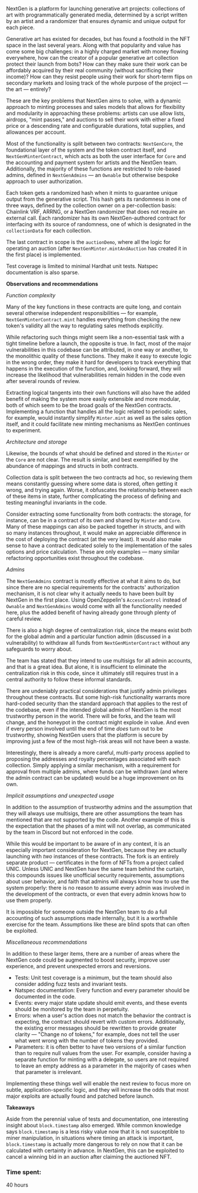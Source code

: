 NextGen is a platform for launching generative art projects: collections of art with programmatically generated media, determined by a script written by an artist and a randomizer that ensures dynamic and unique output for each piece.

Generative art has existed for decades, but has found a foothold in the NFT space in the last several years. Along with that popularity and value has come some big challenges: in a highly charged market with money flowing everywhere, how can the creator of a popular generative art collection protect their launch from bots? How can they make sure their work can be affordably acquired by their real community (without sacrificing their income)? How can they resist people using their work for short-term flips on secondary markets and losing track of the whole purpose of the project — the art — entirely?

These are the key problems that NextGen aims to solve, with a dynamic approach to minting processes and sales models that allows for flexibility and modularity in approaching these problems: artists can use allow lists, airdrops, "mint passes," and auctions to sell their work with either a fixed price or a descending rate and configurable durations, total supplies, and allowances per account.

Most of the functionality is split between two contracts: `NextGenCore`, the foundational layer of the system and the token contract itself, and `NextGenMinterContract`, which acts as both the user interface for `Core` and the accounting and payment system for artists and the NextGen team. Additionally, the majority of these functions are restricted to role-based admins, defined in `NextGenAdmins` — an `Ownable` but otherwise bespoke approach to user authorization.

Each token gets a randomized hash when it mints to guarantee unique output from the generative script. This hash gets its randomness in one of three ways, defined by the collection owner on a per-collection basis: Chainlink VRF, ARRNG, or a NextGen randomizer that does not require an external call. Each randomizer has its own NextGen-authored contract for interfacing with its source of randomness, one of which is designated in the `collectionData` for each collection.

The last contract in scope is the `auctionDemo`, where all the logic for operating an auction (after `NextGenMinter.mintAndAuction` has created it in the first place) is implemented.

Test coverage is limited to minimal Hardhat unit tests. Natspec documentation is also sparse.

**Observations and recommendations**

*Function complexity*

Many of the key functions in these contracts are quite long, and contain several otherwise independent responsibilities — for example, `NextGenMinterContract.mint` handles everything from checking the new token's validity all the way to regulating sales methods explicitly.

While refactoring such things might seem like a non-essential task with a tight timeline before a launch, the opposite is true. In fact, most of the major vulnerabilities in this codebase can be attributed, in one way or another, to the monolithic quality of these functions. They make it easy to execute logic in the wrong order, they make it hard for developers to track everything that happens in the execution of the function, and, looking forward, they will increase the likelihood that vulnerabilities remain hidden in the code even after several rounds of review.

Extracting logical tangents into their own functions will also have the added benefit of making the system more easily extensible and more modular, both of which seem to be the broad goals of the NextGen contracts. Implementing a function that handles all the logic related to periodic sales, for example, would instantly simplify `Minter.mint` as well as the sales option itself, and it could facilitate new minting mechanisms as NextGen continues to experiment.

*Architecture and storage*

Likewise, the bounds of what should be defined and stored in the `Minter` or the `Core` are not clear. The result is similar, and best exemplified by the abundance of mappings and structs in both contracts.

Collection data is split between the two contracts ad hoc, so reviewing them means constantly guessing where some data is stored, often getting it wrong, and trying again. Worse, it obfuscates the relationship between each of these items in state, further complicating the process of defining and testing meaningful invariants in the code.

Consider extracting some functionality from both contracts: the storage, for instance, can be in a contract of its own and shared by `Minter` and `Core`. Many of these mappings can also be packed together in structs, and with so many instances throughout, it would make an appreciable difference in the cost of deploying the contract (at the very least). It would also make sense to have a contract dedicated solely to the implementation of the sales options and price calculation. These are only examples — many similar refactoring opportunities exist throughout the codebase.

*Admins*

The `NextGenAdmins` contract is mostly effective at what it aims to do, but since there are no special requirements for the contracts' authorization mechanism, it is not clear why it actually needs to have been built by NextGen in the first place. Using OpenZeppelin's `AccessControl` instead of `Ownable` and `NextGenAdmins` would come with all the functionality needed here, plus the added benefit of having already gone through plenty of careful review.

There is also a high degree of centralization risk, since the means exist both for the global admin and a particular function admin (discussed in a vulnerability) to withdraw all funds from `NextGenMinterContract` without any safeguards to worry about.

The team has stated that they intend to use multisigs for all admin accounts, and that is a great idea. But alone, it is insufficient to eliminate the centralization risk in this code, since it ultimately still requires trust in a central authority to follow these informal standards.

There are undeniably practical considerations that justify admin privileges throughout these contracts. But some high-risk functionality warrants more hard-coded security than the standard approach that applies to the rest of the codebase, even if the intended global admin of NextGen is the most trustworthy person in the world. There will be forks, and the team will change, and the honeypot in the contract might explode in value. And even if every person involved until the end of time *does* turn out to be trustworthy, showing NextGen users that the platform is secure by improving just a few of the most high-risk areas will not have been a waste.

Interestingly, there is already a more careful, multi-party process applied to proposing the addresses and royalty percentages associated with each collection. Simply applying a similar mechanism, with a requirement for approval from multiple admins, where funds can be withdrawn (and where the admin contract can be updated) would be a huge improvement on its own.

*Implicit assumptions and unexpected usage*

In addition to the assumption of trustworthy admins and the assumption that they will always use multisigs, there are other assumptions the team has mentioned that are not supported by the code. Another example of this is the expectation that the phases of a mint will not overlap, as communicated by the team in Discord but not enforced in the code.

While this would be important to be aware of in any context, it is an especially important consideration for NextGen, because they are actually launching with *two* instances of these contracts. The fork is an entirely separate product — certificates in the form of NFTs from a project called UNIC. Unless UNIC and NextGen have the same team behind the curtain, this compounds issues like unofficial security requirements, assumptions about user behavior, and faith that admins will always know how to use the system properly: there is no reason to assume every admin was involved in the development of the contracts, or even that every admin knows how to use them properly.

It is impossible for someone outside the NextGen team to do a full accounting of such assumptions made internally, but it is a worthwhile exercise for the team. Assumptions like these are blind spots that can often be exploited.

*Miscellaneous recommendations*

In addition to these larger items, there are a number of areas where the NextGen code could be augmented to boost security, improve user experience, and prevent unexpected errors and reversions.

- Tests: Unit test coverage is a minimum, but the team should also consider adding fuzz tests and invariant tests.
- Natspec documentation: Every function and every parameter should be documented in the code.
- Events: every major state update should emit events, and these events should be monitored by the team in perpetuity.
- Errors: when a user's action does not match the behavior the contract is expecting, the contract should revert with custom errors. Additionally, the existing error messages should be rewritten to provide greater clarity — "Change no of tokens," for example, does not tell the user what went wrong with the number of tokens they provided.
- Parameters: it is often better to have two versions of a similar function than to require null values from the user. For example, consider having a separate function for minting with a delegate, so users are not required to leave an empty address as a parameter in the majority of cases when that parameter is irrelevant.

Implementing these things well will enable the next review to focus more on subtle, application-specific logic, and they will increase the odds that most major exploits are actually found and patched before launch.

**Takeaways**

Aside from the perennial value of tests and documentation, one interesting insight about `block.timestamp` also emerged. While common knowledge says `block.timestamp` is a less risky value now that it is not susceptible to miner manipulation, in situations where timing an attack is important, `block.timestamp` is actually more dangerous to rely on now that it can be calculated with certainty in advance. In NextGen, this can be exploited to cancel a winning bid in an auction after claiming the auctioned NFT.

### Time spent:
40 hours
